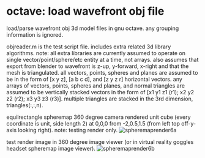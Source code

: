 # octave: load wavefront obj file
load/parse wavefront obj 3d model files in gnu octave. any grouping information is ignored.

objreader.m is the test script file. includes extra related 3d library algorithms.
note: all extra libraries are currently assumed to operate on single vector/point/sphere/etc entity at a time, not arrays.
also assumes that export from blender to wavefront is z-up, y-forward, x-right and that the mesh is triangulated.
all vectors, points, spheres and planes are assumed to be in the form of [x y z], [a b c d], and [z y z r] horizontal vectors.
any arrays of vectors, points, spheres and planes, and normal triangles are assumed to be vertically stacked vectors
in the form of [x1 y1 z1 (r1); x2 y2 z2 (r2); x3 y3 z3 (r3)]. multiple triangles are stacked in the 3rd dimension, triangles(:,:,n).

equilrectangle spheremap 360 degree camera rendered unit cube (every coordinate is unit, side length 2) at 0,0,0 from -2,0.5,1.5 (from left top off-y-axis looking right). note: testing render only.
![spheremaprender6a](https://github.com/goofyseeker311/octaveloadwavefrontobj/assets/19920254/33155a5a-fa9f-45c3-8d2b-c8e47d9e6258)

test render image in 360 degree image viewer (or in virtual reality goggles headset spheremap image viewer).
![spheremaprender6b](https://github.com/goofyseeker311/octaveloadwavefrontobj/assets/19920254/1ed0e2a7-1de1-43a0-89dd-74f0af7dba91)
